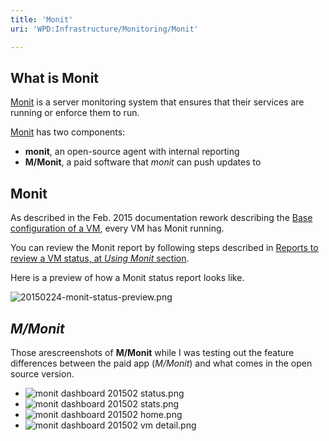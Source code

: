 ```yaml
---
title: 'Monit'
uri: 'WPD:Infrastructure/Monitoring/Monit'

---
```

## What is Monit

[Monit](http://mmonit.com/monit/) is a server monitoring system that ensures that their services are running or enforce them to run.

[Monit](http://mmonit.com/monit/) has two components:

-   **monit**, an open-source agent with internal reporting
-   **M/Monit**, a paid software that *monit* can push updates to

## Monit

As described in the Feb. 2015 documentation rework describing the [Base configuration of a VM](/WPD:Infrastructure/architecture/Base_configuration_of_a_VM), every VM has Monit running.

You can review the Monit report by following steps described in [Reports to review a VM status, at *Using Monit* section](/WPD:Infrastructure/architecture/Reports_to_review_status#Using_Monit).

Here is a preview of how a Monit status report looks like.

![20150224-monit-status-preview.png](//static.webplatform.org/5/5d/20150224-monit-status-preview.png)

## *M/Monit*

Those arescreenshots of **M/Monit** while I was testing out the feature differences between the paid app (*M/Monit*) and what comes in the open source version.

-   ![monit dashboard 201502 status.png](//static.webplatform.org/a/a1/monit_dashboard_201502_status.png)
-   ![monit dashboard 201502 stats.png](//static.webplatform.org/5/5b/monit_dashboard_201502_stats.png)
-   ![monit dashboard 201502 home.png](//static.webplatform.org/5/52/monit_dashboard_201502_home.png)
-   ![monit dashboard 201502 vm detail.png](//static.webplatform.org/f/f2/monit_dashboard_201502_vm_detail.png)

